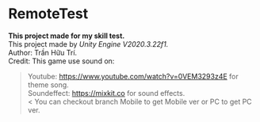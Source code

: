 # RemoteTest
**This project made for my skill test.**  
This project made by _Unity Engine V2020.3.22f1._   
Author: Trần Hữu Trí.  
Credit: This game use sound on:  
> Youtube: https://www.youtube.com/watch?v=0VEM3293z4E for theme song.  
> Soundeffect: https://mixkit.co for sound effects.  
< You can checkout branch Mobile to get Mobile ver or PC to get PC ver.  
